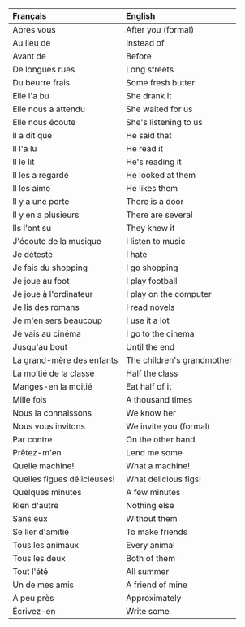 | **Français**                | **English**                |
|:----------------------------|:---------------------------|
| Après vous                  | After you (formal)         |
| Au lieu de                  | Instead of                 |
| Avant de                    | Before                     |
| De longues rues             | Long streets               |
| Du beurre frais             | Some fresh butter          |
| Elle l'a bu                 | She drank it               |
| Elle nous a attendu         | She waited for us          |
| Elle nous écoute            | She's listening to us      |
| Il a dit que                | He said that               |
| Il l'a lu                   | He read it                 |
| Il le lit                   | He's reading it            |
| Il les a regardé            | He looked at them          |
| Il les aime                 | He likes them              |
| Il y a une porte            | There is a door            |
| Il y en a plusieurs         | There are several          |
| Ils l'ont su                | They knew it               |
| J'écoute de la musique      | I listen to music          |
| Je déteste                  | I hate                     |
| Je fais du shopping         | I go shopping              |
| Je joue au foot             | I play football            |
| Je joue à l'ordinateur      | I play on the computer     |
| Je lis des romans           | I read novels              |
| Je m'en sers beaucoup       | I use it a lot             |
| Je vais au cinéma           | I go to the cinema         |
| Jusqu'au bout               | Until the end              |
| La grand-mère des enfants   | The children's grandmother |
| La moitié de la classe      | Half the class             |
| Manges-en la moitié         | Eat half of it             |
| Mille fois                  | A thousand times           |
| Nous la connaissons         | We know her                |
| Nous vous invitons          | We invite you (formal)     |
| Par contre                  | On the other hand          |
| Prêtez-m'en                 | Lend me some               |
| Quelle machine!             | What a machine!            |
| Quelles figues délicieuses! | What delicious figs!       |
| Quelques minutes            | A few minutes              |
| Rien d'autre                | Nothing else               |
| Sans eux                    | Without them               |
| Se lier d'amitié            | To make friends            |
| Tous les animaux            | Every animal               |
| Tous les deux               | Both of them               |
| Tout l'été                  | All summer                 |
| Un de mes amis              | A friend of mine           |
| À peu près                  | Approximately              |
| Écrivez-en                  | Write some                 |